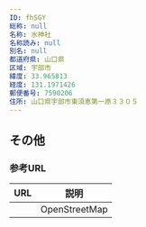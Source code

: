 ```yaml
---
ID: fhSGY
総称: null
名称: 水神社
名称読み: null
別名: null
都道府県: 山口県
区域: 宇部市
緯度: 33.965813
経度: 131.1971426
郵便番号: 7590206
住所: 山口県宇部市東須恵第一原３３０５
---
```


## その他

### 参考URL

| URL | 説明          |
| --- | ------------- |
|     | OpenStreetMap |
